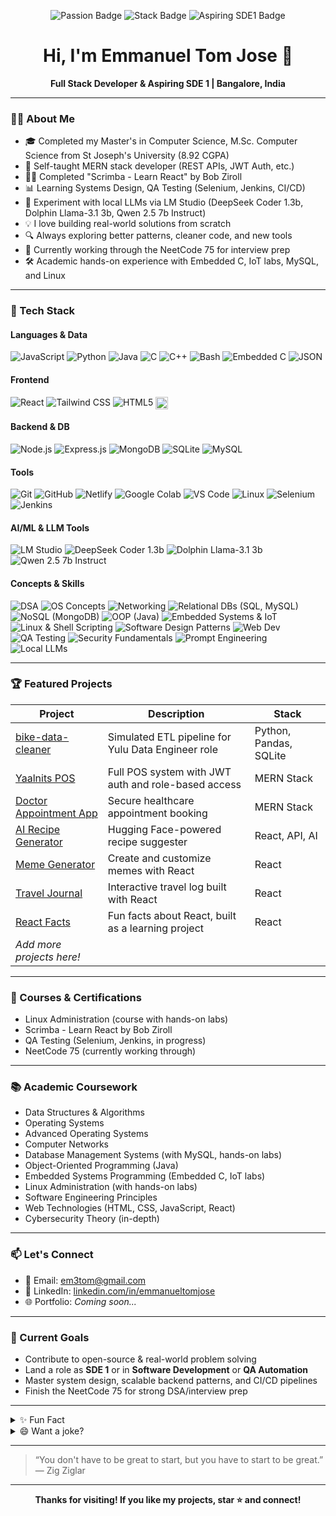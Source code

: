<!-- Badges Section -->
<p align="center">
  <img src="https://img.shields.io/badge/Code%20with-Passion-orange?style=flat-square" alt="Passion Badge"/>
  <img src="https://img.shields.io/badge/Stack-MERN-blueviolet?style=flat-square" alt="Stack Badge"/>
  <img src="https://img.shields.io/badge/SDE1-Aspiring-blue?style=flat-square" alt="Aspiring SDE1 Badge"/>
</p>

<h1 align="center">Hi, I'm Emmanuel Tom Jose 👋</h1>

<p align="center">
  <b>Full Stack Developer & Aspiring SDE 1 | Bangalore, India</b>
</p>

---

### 👨‍💻 About Me

- 🎓 Completed my Master's in Computer Science, M.Sc. Computer Science from St Joseph's University (8.92 CGPA)
- 🦄 Self-taught MERN stack developer (REST APIs, JWT Auth, etc.)
- 🧑‍💼 Completed "Scrimba - Learn React" by Bob Ziroll
- 📊 Learning Systems Design, QA Testing (Selenium, Jenkins, CI/CD)
- 🤖 Experiment with local LLMs via LM Studio (DeepSeek Coder 1.3b, Dolphin Llama-3.1 3b, Qwen 2.5 7b Instruct)
- 💡 I love building real-world solutions from scratch
- 🔍 Always exploring better patterns, cleaner code, and new tools
- 🧠 Currently working through the NeetCode 75 for interview prep
- 🛠️ Academic hands-on experience with Embedded C, IoT labs, MySQL, and Linux

---

### 🚀 Tech Stack

#### Languages & Data
![JavaScript](https://img.shields.io/badge/-JavaScript-black?style=flat-square&logo=javascript)
![Python](https://img.shields.io/badge/-Python-black?style=flat-square&logo=python)
![Java](https://img.shields.io/badge/-Java-black?style=flat-square&logo=java)
![C](https://img.shields.io/badge/-C-black?style=flat-square&logo=c)
![C++](https://img.shields.io/badge/-C++-black?style=flat-square&logo=cplusplus)
![Bash](https://img.shields.io/badge/-Bash-black?style=flat-square&logo=gnubash)
![Embedded C](https://img.shields.io/badge/-Embedded%20C-black?style=flat-square&logo=c)
![JSON](https://img.shields.io/badge/-JSON-black?style=flat-square&logo=json)

#### Frontend
![React](https://img.shields.io/badge/-React-black?style=flat-square&logo=react)
![Tailwind CSS](https://img.shields.io/badge/-Tailwind_CSS-black?style=flat-square&logo=tailwindcss)
![HTML5](https://img.shields.io/badge/-HTML5-black?style=flat-square&logo=html5)
<img src="https://img.shields.io/badge/-CSS3-black?style=flat-square&logo=css3&logoColor=1572B6" alt="CSS3" style="height:20px;vertical-align:middle;"/>

#### Backend & DB
![Node.js](https://img.shields.io/badge/-Node.js-black?style=flat-square&logo=node.js)
![Express.js](https://img.shields.io/badge/-Express.js-black?style=flat-square&logo=express)
![MongoDB](https://img.shields.io/badge/-MongoDB-black?style=flat-square&logo=mongodb)
![SQLite](https://img.shields.io/badge/-SQLite-black?style=flat-square&logo=sqlite)
![MySQL](https://img.shields.io/badge/-MySQL-black?style=flat-square&logo=mysql)

#### Tools
![Git](https://img.shields.io/badge/-Git-black?style=flat-square&logo=git)
![GitHub](https://img.shields.io/badge/-GitHub-black?style=flat-square&logo=github)
![Netlify](https://img.shields.io/badge/-Netlify-black?style=flat-square&logo=netlify)
![Google Colab](https://img.shields.io/badge/-Google_Colab-black?style=flat-square&logo=googlecolab)
![VS Code](https://img.shields.io/badge/-VS_Code-black?style=flat-square&logo=visualstudiocode)
![Linux](https://img.shields.io/badge/-Linux-black?style=flat-square&logo=linux)
![Selenium](https://img.shields.io/badge/-Selenium-black?style=flat-square&logo=selenium)
![Jenkins](https://img.shields.io/badge/-Jenkins-black?style=flat-square&logo=jenkins)

#### AI/ML & LLM Tools
![LM Studio](https://img.shields.io/badge/-LM%20Studio-black?style=flat-square&logo=none)
![DeepSeek Coder 1.3b](https://img.shields.io/badge/-DeepSeek%20Coder%201.3b-black?style=flat-square&logo=none)
![Dolphin Llama-3.1 3b](https://img.shields.io/badge/-Dolphin%20Llama--3.1%203b-black?style=flat-square&logo=none)
![Qwen 2.5 7b Instruct](https://img.shields.io/badge/-Qwen%202.5%207b%20Instruct-black?style=flat-square&logo=none)

#### Concepts & Skills
![DSA](https://img.shields.io/badge/-DSA-black?style=flat-square)
![OS Concepts](https://img.shields.io/badge/-OS%20Concepts-black?style=flat-square)
![Networking](https://img.shields.io/badge/-Networking-black?style=flat-square)
![Relational DBs (SQL, MySQL)](https://img.shields.io/badge/-Relational%20DBs%20(SQL,%20MySQL)-black?style=flat-square)
![NoSQL (MongoDB)](https://img.shields.io/badge/-NoSQL%20(MongoDB)-black?style=flat-square)
![OOP (Java)](https://img.shields.io/badge/-OOP%20(Java)-black?style=flat-square)
![Embedded Systems & IoT](https://img.shields.io/badge/-Embedded%20Systems%20&%20IoT-black?style=flat-square)
![Linux & Shell Scripting](https://img.shields.io/badge/-Linux%20&%20Shell%20Scripting-black?style=flat-square)
![Software Design Patterns](https://img.shields.io/badge/-Software%20Design%20Patterns-black?style=flat-square)
![Web Dev](https://img.shields.io/badge/-Web%20Dev-black?style=flat-square)
![QA Testing](https://img.shields.io/badge/-QA%20Testing-black?style=flat-square)
![Security Fundamentals](https://img.shields.io/badge/-Security%20Fundamentals-black?style=flat-square)
![Prompt Engineering](https://img.shields.io/badge/-Prompt%20Engineering-black?style=flat-square)
![Local LLMs](https://img.shields.io/badge/-Local%20LLMs-black?style=flat-square)

---

### 🏆 Featured Projects

| Project | Description | Stack |
|---------|-------------|-------|
| [bike-data-cleaner](https://github.com/leantos/bike-data-cleaner) | Simulated ETL pipeline for Yulu Data Engineer role | Python, Pandas, SQLite |
| [Yaalnits POS](https://github.com/nosfeefearatu/yaalnits-pos) | Full POS system with JWT auth and role-based access | MERN Stack |
| [Doctor Appointment App](https://github.com/nosfeefearatu/doctor-appointment) | Secure healthcare appointment booking | MERN Stack |
| [AI Recipe Generator](https://github.com/leantos/chef-gusteau) | Hugging Face-powered recipe suggester | React, API, AI |
| [Meme Generator](https://github.com/leantos/meme-generator-react) | Create and customize memes with React | React |
| [Travel Journal](https://github.com/leantos/travel-journal) | Interactive travel log built with React | React |
| [React Facts](https://github.com/leantos/react_facts) | Fun facts about React, built as a learning project | React |
| _Add more projects here!_ | | |

---

### 📜 Courses & Certifications

- Linux Administration (course with hands-on labs)
- Scrimba - Learn React by Bob Ziroll
- QA Testing (Selenium, Jenkins, in progress)
- NeetCode 75 (currently working through)

---

### 📚 Academic Coursework

- Data Structures & Algorithms
- Operating Systems
- Advanced Operating Systems
- Computer Networks
- Database Management Systems (with MySQL, hands-on labs)
- Object-Oriented Programming (Java)
- Embedded Systems Programming (Embedded C, IoT labs)
- Linux Administration (with hands-on labs)
- Software Engineering Principles
- Web Technologies (HTML, CSS, JavaScript, React)
- Cybersecurity Theory (in-depth)

---

### 📫 Let's Connect

- 📧 Email: [em3tom@gmail.com](mailto:em3tom@gmail.com)
- 💼 LinkedIn: [linkedin.com/in/emmanueltomjose](https://linkedin.com/in/emmanueltomjose)
- 🌐 Portfolio: *Coming soon...*

---

### 🎯 Current Goals

- Contribute to open-source & real-world problem solving
- Land a role as **SDE 1** or in **Software Development** or **QA Automation**
- Master system design, scalable backend patterns, and CI/CD pipelines
- Finish the NeetCode 75 for strong DSA/interview prep

---

<details>
  <summary>✨ Fun Fact</summary>
  <p>I play the piano, and I love improvising tunes by ear!</p>
</details>

<details>
  <summary>😄 Want a joke?</summary>
  <p>Why do programmers prefer dark mode?<br>
  Because light attracts bugs!</p>
</details>

---

> “You don't have to be great to start, but you have to start to be great.”  
> — Zig Ziglar

---

<p align="center">
  <b>Thanks for visiting! If you like my projects, star ⭐ and connect!</b>
</p>
